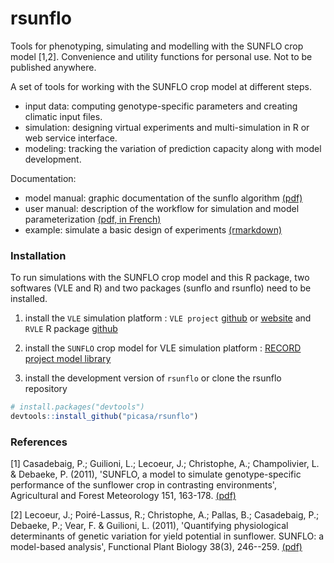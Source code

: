 # rsunflo
Tools for phenotyping, simulating and modelling with the SUNFLO crop model [1,2]. 
Convenience and utility functions for personal use. Not to be published anywhere.

A set of tools for working with the SUNFLO crop model at different steps. 
* input data: computing genotype-specific parameters and creating climatic input files.
* simulation: designing virtual experiments and multi-simulation in R or web service interface.
* modeling: tracking the variation of prediction capacity along with model development.

Documentation: 

* model manual: graphic documentation of the sunflo algorithm [(pdf)](inst/doc/documentation_model.pdf)
* user manual: description of the workflow for simulation and model parameterization [(pdf, in French)](inst/doc/documentation_user.pdf)
* example: simulate a basic design of experiments [(rmarkdown)](inst/doc/documentation_example.rmd)

### Installation
To run simulations with the SUNFLO crop model and this R package, two softwares (VLE and R) and two packages (sunflo and rsunflo) need to be installed.

1. install the `VLE` simulation platform : `VLE project` [github](https://github.com/vle-forge/vle) or [website](http://www.vle-project.org/download/) and `RVLE` R package [github](https://github.com/vle-forge/rvle)

2. install the `SUNFLO` crop model for VLE simulation platform : [RECORD project model library](http://www6.inra.fr/record/Bibliotheque-de-modeles/Modeles-du-domaine-des-agro-ecosystemes)

3. install the development version of `rsunflo` or clone the rsunflo repository

``` r
# install.packages("devtools")
devtools::install_github("picasa/rsunflo")
```


### References
[1] Casadebaig, P.; Guilioni, L.; Lecoeur, J.; Christophe, A.; Champolivier, L. & Debaeke, P. (2011), 'SUNFLO, a model to simulate genotype-specific performance of the sunflower crop in contrasting environments', Agricultural and Forest Meteorology 151, 163-178. [(pdf)](https://www.researchgate.net/publication/230758361_SUNFLO_a_model_to_simulate_genotype-specific_performance_of_the_sunflower_crop_in_contrasting_environments)

[2] Lecoeur, J.; Poiré-Lassus, R.; Christophe, A.; Pallas, B.; Casadebaig, P.; Debaeke, P.; Vear, F. & Guilioni, L. (2011), 'Quantifying physiological determinants of genetic variation for yield potential in sunflower. SUNFLO: a model-based analysis', Functional Plant Biology 38(3), 246--259. [(pdf)](https://www.researchgate.net/publication/216526215_Quantifying_physiological_determinants_of_genetic_variation_for_yield_potential_in_sunflower._SUNFLO_A_model-based_analysis)



